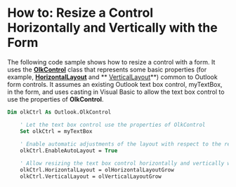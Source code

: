 
# How to: Resize a Control Horizontally and Vertically with the Form

The following code sample shows how to resize a control with a form. It uses the  **[OlkControl](426a3ce8-9103-d72e-13ee-9fb47ae0eb07.md)** class that represents some basic properties (for example, **[HorizontalLayout](c613a515-e27b-4046-3089-bc481225f014.md)** and ** [VerticalLayout](1e718012-f00b-24c5-386d-59d5ac5eedf7.md)**) common to Outlook form controls. It assumes an existing Outlook text box control, myTextBox, in the form, and uses casting in Visual Basic to allow the text box control to use the properties of  **OlkControl**.


```vb
Dim olkCtrl As Outlook.OlkControl

    ' Let the text box control use the properties of OlkControl
    Set olkCtrl = myTextBox
    
    ' Enable automatic adjustments of the layout with respect to the rest of the form
    olkCtrl.EnableAutoLayout = True

    ' Allow resizing the text box control horizontally and vertically with the form
    olkCtrl.HorizontalLayout = olHorizontalLayoutGrow
    olkCtrl.VerticalLayout = olVerticalLayoutGrow

```

